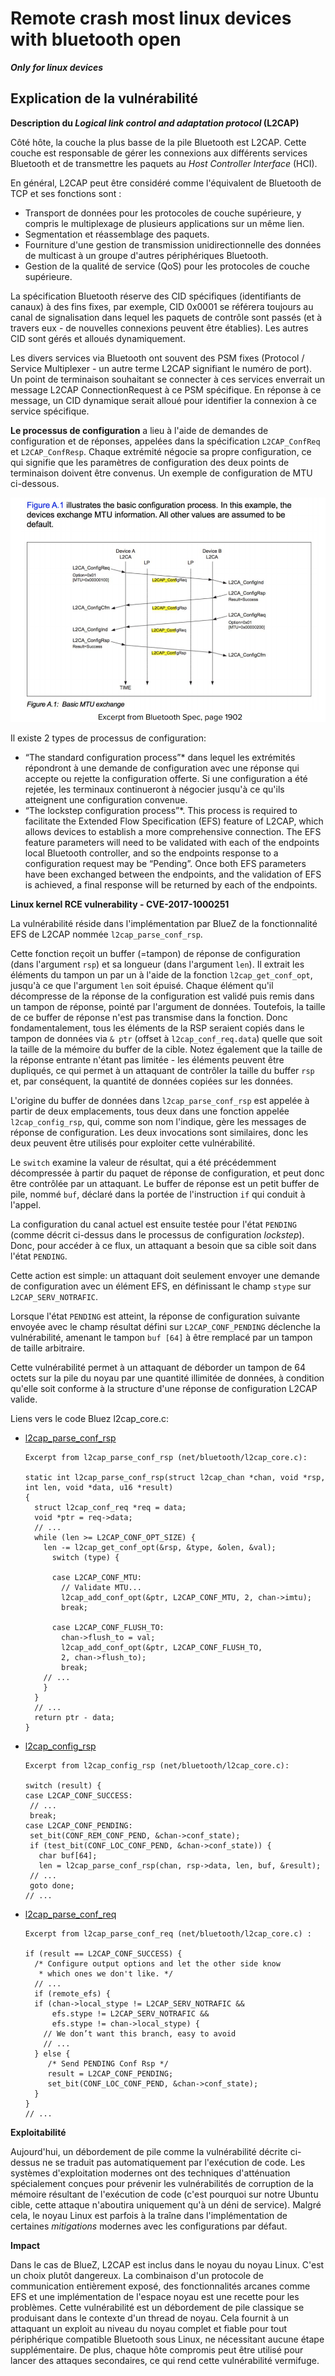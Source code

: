 # Remote crash most linux devices with bluetooth open

***Only for linux devices***

## Explication de la vulnérabilité

**Description du *Logical link control and adaptation protocol* (L2CAP)**

Côté hôte, la couche la plus basse de la pile Bluetooth est L2CAP. Cette couche est responsable de gérer les connexions aux différents services Bluetooth et de transmettre les paquets au *Host Controller Interface* (HCI).


En général, L2CAP peut être considéré comme l'équivalent de Bluetooth de TCP et ses fonctions sont :

- Transport de données pour les protocoles de couche supérieure, y compris le multiplexage de plusieurs applications sur un même lien.
- Segmentation et réassemblage des paquets.
- Fourniture d'une gestion de transmission unidirectionnelle des données de multicast à un groupe d'autres périphériques Bluetooth.
- Gestion de la qualité de service (QoS) pour les protocoles de couche supérieure.

La spécification Bluetooth réserve des CID spécifiques (identifiants de canaux) à des fins fixes, par exemple, CID 0x0001 se référera toujours au canal de signalisation dans lequel les paquets de contrôle sont passés (et à travers eux - de nouvelles connexions peuvent être établies). Les autres CID sont gérés et alloués dynamiquement.

Les divers services via Bluetooth ont souvent des PSM fixes (Protocol / Service Multiplexer - un autre terme L2CAP signifiant le numéro de port). Un point de terminaison souhaitant se connecter à ces services enverrait un message L2CAP ConnectionRequest à ce PSM spécifique. En réponse à ce message, un CID dynamique serait alloué pour identifier la connexion à ce service spécifique.

**Le processus de configuration** a lieu à l'aide de demandes de configuration et de réponses, appelées dans la spécification `L2CAP_ConfReq` et `L2CAP_ConfResp`. Chaque extrémité négocie sa propre configuration, ce qui signifie que les paramètres de configuration des deux points de terminaison doivent être convenus. Un exemple de configuration de MTU ci-dessous.

![alt text](https://github.com/AxelRoudaut/THC_BlueBorne/blob/master/images/l2cap_mutual_conf.PNG)

Il existe 2 types de processus de configuration:
  * “The standard configuration process”* dans lequel les extrémités répondront à une demande de configuration avec une réponse
qui accepte ou rejette la configuration offerte. Si une configuration a été rejetée, les terminaux continueront à négocier jusqu'à ce qu'ils atteignent une configuration convenue.
  * “The lockstep configuration process”*. This process is required to facilitate the Extended Flow Specification (EFS​) feature of L2CAP, which allows devices to establish a more comprehensive connection. The EFS feature parameters will need to be validated with each of the endpoints local Bluetooth controller, and so the endpoints response to a configuration request may be “Pending”. Once both EFS parameters have been exchanged between the endpoints, and the validation of EFS is achieved, a final response will be returned by each of the endpoints.
  
**Linux kernel RCE vulnerability - CVE-2017-1000251**

La vulnérabilité réside dans l'implémentation par BlueZ de la fonctionnalité EFS de L2CAP nommée `l2cap_parse_conf_rsp`.

Cette fonction reçoit un buffer (=tampon) de réponse de configuration (dans l'argument `rsp`) et sa longueur (dans l'argument `len`). Il extrait les éléments du tampon un par un à l'aide de la fonction `l2cap_get_conf_opt`, jusqu'à ce que l'argument `len` soit épuisé. Chaque élément qu'il décompresse de la réponse de la configuration est validé puis remis dans un tampon de réponse, pointé par l'argument de données.
Toutefois, la taille de ce buffer de réponse n'est pas transmise dans la fonction. Donc fondamentalement, tous les éléments de la RSP seraient copiés dans le tampon de données via `& ptr` (offset à `l2cap_conf_req.data`) quelle que soit la taille de la mémoire du buffer de la cible.
Notez également que la taille de la réponse entrante n'étant pas limitée - les éléments peuvent être dupliqués, ce qui permet à un attaquant de contrôler la taille du buffer `rsp` et, par conséquent, la quantité de données copiées sur les données.

L'origine du buffer de données dans `l2cap_parse_conf_rsp` est appelée à partir de deux emplacements, tous deux dans une fonction appelée `l2cap_config_rsp`, qui, comme son nom l'indique, gère les messages de réponse de configuration. Les deux invocations sont similaires, donc les deux peuvent être utilisés pour exploiter cette vulnérabilité.

Le `switch` examine la valeur de résultat, qui a été précédemment décompressée à partir du paquet de réponse de configuration, et peut donc être contrôlée par un attaquant. Le buffer de réponse est un petit buffer de pile, nommé `buf`, déclaré dans la portée de l'instruction `if` qui conduit à l'appel.

La configuration du canal actuel est ensuite testée pour l'état `PENDING` (comme décrit ci-dessus dans le processus de configuration *lockstep*). Donc, pour accéder à ce flux, un attaquant a besoin que sa cible soit dans l'état `PENDING`.

Cette action est simple: un attaquant doit seulement envoyer une demande de configuration avec un élément EFS, en définissant le champ `stype` sur `L2CAP_SERV_NOTRAFIC`.

Lorsque l'état `PENDING` est atteint, la réponse de configuration suivante envoyée avec le champ résultat défini sur `L2CAP_CONF_PENDING` déclenche la vulnérabilité, amenant le tampon `buf [64]` à être remplacé par un tampon de taille arbitraire.

Cette vulnérabilité permet à un attaquant de déborder un tampon de 64 octets sur la pile du noyau par une quantité illimitée de données, à condition qu'elle soit conforme à la structure d'une réponse de configuration L2CAP valide.

Liens vers le code Bluez l2cap_core.c:
  - [l2cap_parse_conf_rsp](https://elixir.bootlin.com/linux/v3.12.36/source/net/bluetooth/l2cap_core.c#L3482)
      ```
      Excerpt from l2cap_parse_conf_rsp (net/bluetooth/l2cap_core.c):

      static int l2cap_parse_conf_rsp(struct l2cap_chan *chan, void *rsp, int len, void *data, u16 *result) 
      {
        struct l2cap_conf_req *req = data;
        void *ptr = req->data;
        // ...
        while (len >= L2CAP_CONF_OPT_SIZE) {
          len -= l2cap_get_conf_opt(&rsp, &type, &olen, &val);
            switch (type) {

            case L2CAP_CONF_MTU:
              // Validate MTU...
              l2cap_add_conf_opt(&ptr, L2CAP_CONF_MTU, 2, chan->imtu);
              break;

            case L2CAP_CONF_FLUSH_TO:
              chan->flush_to = val;
              l2cap_add_conf_opt(&ptr, L2CAP_CONF_FLUSH_TO,
              2, chan->flush_to);
              break;
          // ...
          }
        }
        // ...
        return ptr - data;
      }
      ```
  - [l2cap_config_rsp](https://elixir.bootlin.com/linux/v3.12.36/source/net/bluetooth/l2cap_core.c#L4081)
       ```
      Excerpt from l2cap_config_rsp (net/bluetooth/l2cap_core.c):

      switch (result) {
      case L2CAP_CONF_SUCCESS:
        // ...
        break;
      case L2CAP_CONF_PENDING:
        set_bit(CONF_REM_CONF_PEND, &chan->conf_state);
        if (test_bit(CONF_LOC_CONF_PEND, &chan->conf_state)) {
          char buf[64];
          len = l2cap_parse_conf_rsp(chan, rsp->data, len, buf, &result);
        // ...
        goto done;
      // ...
      ``` 
  - [l2cap_parse_conf_req](https://elixir.bootlin.com/linux/v3.12.36/source/net/bluetooth/l2cap_core.c#L3268)
  
      ```
      Excerpt from l2cap_parse_conf_req (net/bluetooth/l2cap_core.c) :
	
      if (result == L2CAP_CONF_SUCCESS) {
        /* Configure output options and let the other side know
         * which ones we don't like. */
        // ...
        if (remote_efs) {
        if (chan->local_stype != L2CAP_SERV_NOTRAFIC &&
            efs.stype != L2CAP_SERV_NOTRAFIC &&
            efs.stype != chan->local_stype) {
          // We don’t want this branch, easy to avoid
          // ...
        } else {
           /* Send PENDING Conf Rsp */
           result = L2CAP_CONF_PENDING;
           set_bit(CONF_LOC_CONF_PEND, &chan->conf_state);
        }
      }
      // ...
      ``` 

**Exploitabilité**

Aujourd'hui, un débordement de pile comme la vulnérabilité décrite ci-dessus ne se traduit pas automatiquement par l'exécution de code. Les systèmes d'exploitation modernes ont des techniques d'atténuation spécialement conçues pour prévenir les vulnérabilités de corruption de la mémoire résultant de l'exécution de code (c'est pourquoi sur notre Ubuntu cible, cette attaque n'aboutira uniquement qu'à un déni de service). Malgré cela, le noyau Linux est parfois à la traîne dans l'implémentation de certaines *mitigations* modernes avec les configurations par défaut.

**Impact**

Dans le cas de BlueZ, L2CAP est inclus dans le noyau du noyau Linux. C'est un choix plutôt dangereux. La combinaison d'un protocole de communication entièrement exposé, des fonctionnalités arcanes comme EFS et une implémentation de l'espace noyau est une recette pour les problèmes. Cette vulnérabilité est un débordement de pile classique se produisant dans le contexte d'un thread de noyau. Cela fournit à un attaquant un exploit au niveau du noyau complet et fiable pour tout périphérique compatible Bluetooth sous Linux, ne nécessitant aucune étape supplémentaire. De plus, chaque hôte compromis peut être utilisé pour lancer des attaques secondaires, ce qui rend cette vulnérabilité vermifuge.
